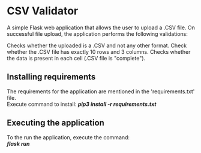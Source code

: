 # CSV Validator

A simple Flask web application that allows the user to upload a .CSV file. On successful file upload, the application performs the following validations:

Checks whether the uploaded is a .CSV and not any other format.
Check whether the .CSV file has exactly 10 rows and 3 columns.
Checks whether the data is present in each cell (.CSV file is "complete").

## Installing requirements
The requirements for the application are mentioned in the 'requirements.txt' file.<br />
Execute command to install:
**_pip3 install -r requirements.txt_**

## Executing the application
To the run the application, execute the command: <br />
**_flask run_**
